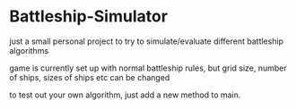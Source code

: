 # Battleship-Simulator

just a small personal project to try to simulate/evaluate different battleship algorithms

game is currently set up with normal battleship rules, but grid size, number of ships, sizes of ships etc can be changed

to test out your own algorithm, just add a new method to main.
